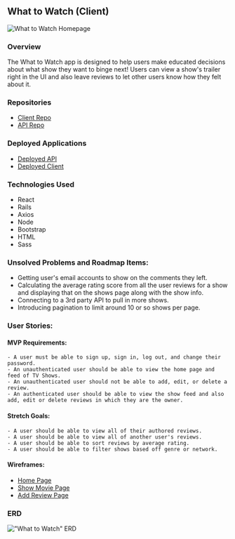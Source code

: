 ## What to Watch (Client)

![What to Watch Homepage](https://i.imgur.com/xK92etg.png)

### Overview
The What to Watch app is designed to help users make educated decisions about what show they want to binge next! Users can view a show's trailer right in the UI and also leave reviews to let other users know how they felt about it.

### Repositories
- [Client Repo](https://github.com/slahiff/what-to-watch-client)
- [API Repo](https://github.com/slahiff/what-to-watch-api)

### Deployed Applications

- [Deployed API](https://secret-chamber-24085.herokuapp.com/)
- [Deployed Client](https://nameless-woodland-56196.herokuapp.com/)

### Technologies Used
- React
- Rails
- Axios
- Node
- Bootstrap
- HTML
- Sass

### Unsolved Problems and Roadmap Items:
- Getting user's email accounts to show on the comments they left.
- Calculating the average rating score from all the user reviews for a show and displaying that on the shows page along with the show info.
- Connecting to a 3rd party API to pull in more shows.
- Introducing pagination to limit around 10 or so shows per page.

### User Stories:

#### MVP Requirements:
    - A user must be able to sign up, sign in, log out, and change their password.
    - An unauthenticated user should be able to view the home page and feed of TV Shows.
    - An unauthenticated user should not be able to add, edit, or delete a review.
    - An authenticated user should be able to view the show feed and also add, edit or delete reviews in which they are the owner.

#### Stretch Goals:
    - A user should be able to view all of their authored reviews.
    - A user should be able to view all of another user's reviews.
    - A user should be able to sort reviews by average rating.
    - A user should be able to filter shows based off genre or network.

#### Wireframes:
- [Home Page](http://framebox.org/AklYw)
- [Show Movie Page](http://framebox.org/Aklzx)
- [Add Review Page](http://framebox.org/Aklzx)

### ERD
!["What to Watch" ERD](https://media.git.generalassemb.ly/user/24122/files/f50af780-4105-11ea-9a5f-b7830586cf5f)
